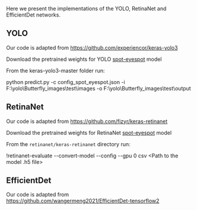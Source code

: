 Here we present the implementations of the YOLO, RetinaNet and EfficientDet networks.

## YOLO

Our code is adapted from https://github.com/experiencor/keras-yolo3

Download the pretrained weights for YOLO [spot-eyespot](https://ulisboa-my.sharepoint.com/:u:/g/personal/ist14026_tecnico_ulisboa_pt/EXeR0-eHujZOsmwUzcRr1L0BWOkhoobfKbDx2y_XUkICEg?e=RWzuY4) model

From the keras-yolo3-master folder run:

python predict.py -c config_spot_eyespot.json -i F:\yolo\Butterfly_images\test\images -o F:\yolo\Butterfly_images\test\output

## RetinaNet

Our code is adapted from https://github.com/fizyr/keras-retinanet

Download the pretrained weights for RetinaNet [spot-eyespot](https://drive.google.com/file/d/1GrliyIifPXJRyeWgGgoIzKVAhkJYxI8p/view?usp=sharing) model

From the ```retinanet/keras-retinanet``` directory run:

!retinanet-evaluate --convert-model --config <Path to Config file> --gpu 0 csv <Path to annotations.csv file> <Path to classes.csv file> <Path to the model .h5 file> 

## EfficientDet

Our code is adapted from https://github.com/wangermeng2021/EfficientDet-tensorflow2

